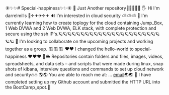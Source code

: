 ☀✨✨# Special-happiness✨✨☀
🚂  Just Another repository🚋🚋🚡🚊🚝
🖐    Hi I'm darrelmills 🛫✈✈✈✈✈
🔊    I'm interested in cloud security ⛅⛅⛅
🎨    I'm currently learning how to create toplogy for the cloud containing Jump_Box, 1 Web DVWA and 2 Web DVWA, ELK stack,
      with complete protection and secure using the ssh IP's.🪐🪐🪐🪐🪐🪐🪐🪐🪐🪐🪐🪐🪐🪐🪐🪐🪐🪐🪐🪐🪐🪐🪐🪐🪐
🎪    I'm looking to collaborate on the upcoming projects and working together as a group. 🏗🏗🏗
❤❤   I changed the hello-world to special-happiness ❤❤❤
💌🌥  Repositories contain folders and files, images, videos, spreadsheets, and data sets – and scripts that were made during linux, snap shots of kibana, interview questions and       commands to set up cloud network and security🔥🔥
🌎🌎  You are able to reach me at: ... [email](darrelmills17@yahoo.com)🌏🌏
🏰    I have completed setting up my Github account and submitted the HTTP URL into the BootCamp_spot.🏰
